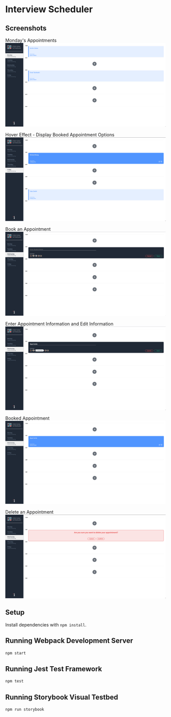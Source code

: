 # Interview Scheduler


## Screenshots

Monday's Appointments
!["Monday Appointments"](https://github.com/rfll/Scheduler/blob/master/docs/Monday%20Appointments.png)

Hover Effect - Display Booked Appointment Options
!["Friday Appointments"](https://github.com/rfll/Scheduler/blob/master/docs/Hover%20options.png)

Book an Appointment
!["Book an Appointment"](https://github.com/rfll/Scheduler/blob/master/docs/Book%20an%20appointment.png)

Enter Appointment Information and Edit Information
!["Enter and Edit"](https://github.com/rfll/Scheduler/blob/master/docs/Enter%20info:Edit.png)

Booked Appointment
!["Booked Appointment"](https://github.com/rfll/Scheduler/blob/master/docs/Booked%20appointment:spots%20update.png)

Delete an Appointment
!["Delete Appointment"](https://github.com/rfll/Scheduler/blob/master/docs/Delete%20confirmation.png)


## Setup

Install dependencies with `npm install`.

## Running Webpack Development Server

```sh
npm start
```

## Running Jest Test Framework

```sh
npm test
```

## Running Storybook Visual Testbed

```sh
npm run storybook
```
